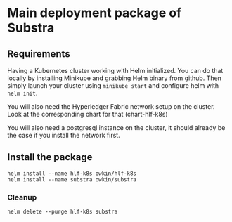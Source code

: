# Main deployment package of Substra

## Requirements

Having a Kubernetes cluster working with Helm initialized. You can do that locally by installing Minikube and grabbing Helm binary from github.
Then simply launch your cluster using `minikube start` and configure helm with `helm init`.

You will also need the Hyperledger Fabric network setup on the cluster.
Look at the corresponding chart for that (chart-hlf-k8s)

You will also need a postgresql instance on the cluster, it should already be the case if you install the network first.

## Install the package
```
helm install --name hlf-k8s owkin/hlf-k8s
helm install --name substra owkin/substra
```

### Cleanup
```
helm delete --purge hlf-k8s substra
```

